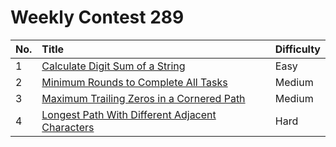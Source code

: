 # Weekly Contest 289

| No. | Title | Difficulty
|:---|:---|:---|
| 1 | [Calculate Digit Sum of a String](https://leetcode.com/problems/calculate-digit-sum-of-a-string/) | Easy
| 2 | [Minimum Rounds to Complete All Tasks](https://leetcode.com/problems/minimum-rounds-to-complete-all-tasks/) | Medium
| 3 | [Maximum Trailing Zeros in a Cornered Path](https://leetcode.com/problems/maximum-trailing-zeros-in-a-cornered-path/) | Medium
| 4 | [Longest Path With Different Adjacent Characters](https://leetcode.com/problems/longest-path-with-different-adjacent-characters/) | Hard